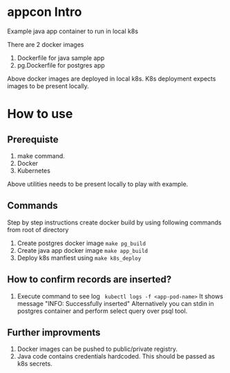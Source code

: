 # appcon Intro
Example java app container to run in local k8s

There are 2 docker images
1. Dockerfile for java sample app
2. pg.Dockerfile for postgres app

Above docker images are deployed in local k8s.
K8s deployment expects images to be present locally.


# How to use

## Prerequiste
1. make command.
2. Docker
3. Kubernetes

Above utilities needs to be present locally to play with example.

## Commands
Step by step instructions
create docker build by using following commands from root of directory

1. Create postgres docker image `make pg_build`
2. Create java app docker image `make app_build`
3. Deploy k8s manfiest using `make k8s_deploy`

## How to confirm records are inserted?
1. Execute command to see log ` kubectl logs -f <app-pod-name>`
It shows message "INFO: Successfully inserted"
Alternatively you can stdin in postgres container and perform select query over psql tool.


## Further improvments
1. Docker images can be pushed to public/private registry.
2. Java code contains credentials hardcoded. This should be passed as k8s secrets.
